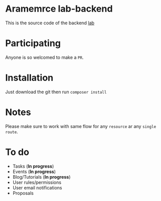 # Aramemrce lab-backend

This is the source code of the backend [lab](http://94.237.44.153/lab/en/)

# Participating

Anyone is so welcomed to make a `PR`.

# Installation
Just download the git then run `composer install`

# Notes
Please make sure to work with same flow for any `resource` ar any `single route`.

# To do
- Tasks (**In progress**)
- Events (**In progress**)
- Blog/Tutorials (**In progress**)
- User rules/permissions
- User email notifications
- Proposals